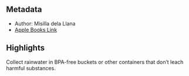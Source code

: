 ## Metadata
- Author: Misilla dela Llana
- [Apple Books Link](ibooks://assetid/07456A8EB535DFD0BDF598694A58507F)

## Highlights
Collect rainwater in BPA-free buckets or other containers that don’t leach harmful substances.